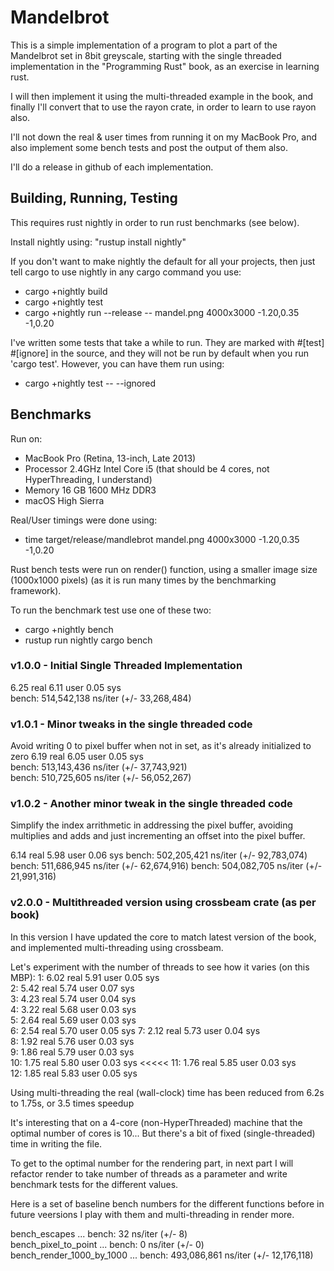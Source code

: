 # Mandelbrot

This is a simple implementation of a program to plot a part of the Mandelbrot set in 8bit greyscale, 
starting with the single threaded implementation in the "Programming Rust" book, as an exercise in learning rust.

I will then implement it using the multi-threaded example in the book, and finally
I'll convert that to use the rayon crate, in order to learn to use rayon also.

I'll not down the real & user times from running it on my MacBook Pro, and also
implement some bench tests and post the output of them also.

I'll do a release in github of each implementation.

## Building, Running, Testing
This requires rust nightly in order to run rust benchmarks (see below).

Install nightly using: "rustup install nightly"

If you don't want to make nightly the default for all your projects, then just tell cargo to use nightly in
any cargo command you use:
- cargo +nightly build
- cargo +nightly test
- cargo +nightly run --release -- mandel.png 4000x3000 -1.20,0.35 -1,0.20

I've written some tests that take a while to run. They are marked with #[test] #[ignore] in the
source, and they will not be run by default when you run 'cargo test'. 
However, you can have them run using:
- cargo +nightly test -- --ignored

## Benchmarks
Run on:
- MacBook Pro (Retina, 13-inch, Late 2013)
- Processor 2.4GHz Intel Core i5  (that should be 4 cores, not HyperThreading, I understand)
- Memory 16 GB 1600 MHz DDR3
- macOS High Sierra

Real/User timings were done using:
- time target/release/mandlebrot mandel.png 4000x3000 -1.20,0.35 -1,0.20

Rust bench tests were run on render() function, using a smaller image size (1000x1000 pixels)
(as it is run many times by the benchmarking framework).

To run the benchmark test use one of these two: 
- cargo +nightly bench
- rustup run nightly cargo bench

### v1.0.0 - Initial Single Threaded Implementation
6.25 real         6.11 user         0.05 sys  
bench: 514,542,138 ns/iter (+/- 33,268,484)  

### v1.0.1 - Minor tweaks in the single threaded code
Avoid writing 0 to pixel buffer when not in set, as it's already initialized to zero
6.19 real         6.05 user         0.05 sys  
bench: 513,143,436 ns/iter (+/- 37,743,921)  
bench: 510,725,605 ns/iter (+/- 56,052,267)  

### v1.0.2 - Another minor tweak in the single threaded code
Simplify the index arrithmetic in addressing the pixel buffer, avoiding 
multiplies and adds and just incrementing an offset into the pixel buffer.

6.14 real         5.98 user         0.06 sys
bench: 502,205,421 ns/iter (+/- 92,783,074)
bench: 511,686,945 ns/iter (+/- 62,674,916)
bench: 504,082,705 ns/iter (+/- 21,991,316)

### v2.0.0 - Multithreaded version using crossbeam crate (as per book)
In this version I have updated the core to match latest version of the book, 
and implemented multi-threading using crossbeam.

Let's experiment with the number of threads to see how it varies (on this MBP):
 1: 6.02 real         5.91 user         0.05 sys  
 2: 5.42 real         5.74 user         0.07 sys  
 3: 4.23 real         5.74 user         0.04 sys  
 4: 3.22 real         5.68 user         0.03 sys  
 5: 2.64 real         5.69 user         0.03 sys  
 6: 2.54 real         5.70 user         0.05 sys
 7: 2.12 real         5.73 user         0.04 sys  
 8: 1.92 real         5.76 user         0.03 sys  
 9: 1.86 real         5.79 user         0.03 sys  
10: 1.75 real         5.80 user         0.03 sys  <<<<<
11: 1.76 real         5.85 user         0.03 sys  
12: 1.85 real         5.83 user         0.05 sys  
 
Using multi-threading the real (wall-clock) time has been reduced from 6.2s to 1.75s, 
or 3.5 times speedup

It's interesting that on a 4-core (non-HyperThreaded) machine that the optimal number of cores
is 10... But there's a bit of fixed (single-threaded) time in writing the file. 

To get to the optimal number for the rendering part, in next part I will refactor render to
take number of threads as a parameter and write benchmark tests for the different values.

Here is a set of baseline bench numbers for the different functions before in future veersions
I play with them and multi-threading in render more.

bench_escapes             ... bench:          32 ns/iter (+/- 8)  
bench_pixel_to_point      ... bench:           0 ns/iter (+/- 0)  
bench_render_1000_by_1000 ... bench: 493,086,861 ns/iter (+/- 12,176,118)  
